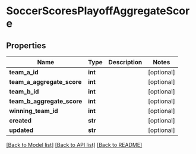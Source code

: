 # SoccerScoresPlayoffAggregateScore

## Properties
Name | Type | Description | Notes
------------ | ------------- | ------------- | -------------
**team_a_id** | **int** |  | [optional] 
**team_a_aggregate_score** | **int** |  | [optional] 
**team_b_id** | **int** |  | [optional] 
**team_b_aggregate_score** | **int** |  | [optional] 
**winning_team_id** | **int** |  | [optional] 
**created** | **str** |  | [optional] 
**updated** | **str** |  | [optional] 

[[Back to Model list]](../README.md#documentation-for-models) [[Back to API list]](../README.md#documentation-for-api-endpoints) [[Back to README]](../README.md)

